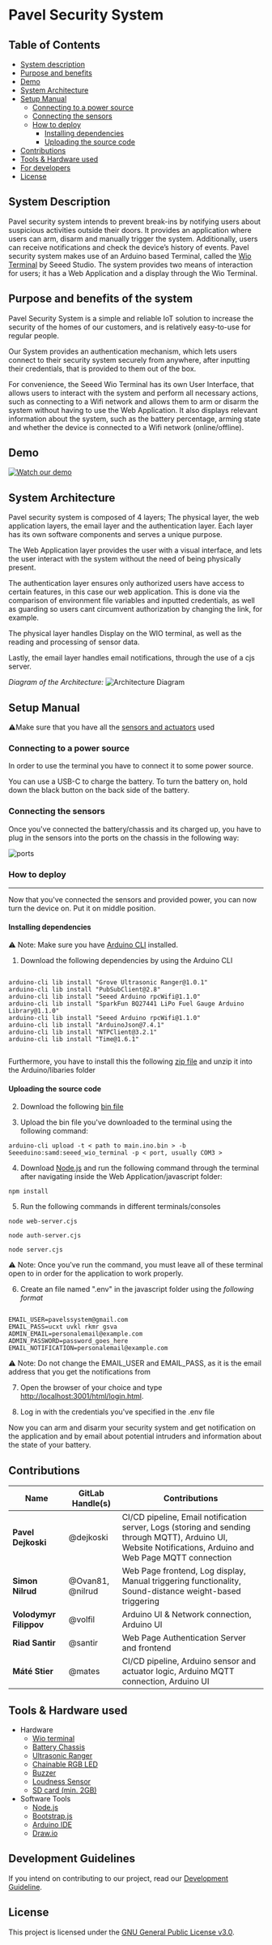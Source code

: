 # Pavel Security System 

## Table of Contents

- [System description](#system-description)
- [Purpose and benefits](#purpose-and-benefits-of-the-system)
- [Demo](#demo)
- [System Architecture](#system-architecture)
- [Setup Manual](#setup-manual)  
    - [Connecting to a power source](#connecting-to-a-power-source)
    - [Connecting the sensors](#connecting-the-sensors)
    - [How to deploy](#how-to-deploy)
        - [Installing dependencies](#installing-dependencies)
        - [Uploading the source code](#uploading-the-source-code)
- [Contributions](#contributions)
- [Tools & Hardware used](#tools--hardware-used)
- [For developers](#development-guidelines)
- [License](#lincense)

## System Description

Pavel security system intends to prevent break-ins by notifying users about suspicious activities outside their doors. 
It provides an application where users can arm, disarm and manually trigger the system. 
Additionally, users can receive notifications and check the device’s history of events.
Pavel security system makes use of an Arduino based Terminal, called the [Wio Terminal](https://wiki.seeedstudio.com/Wio-Terminal-Getting-Started/) by Seeed Studio. 
The system provides two means of interaction for users; it has a Web Application and a display through the Wio Terminal. 

## Purpose and benefits of the system 
Pavel Security System is a simple and reliable IoT solution to increase the security of the homes of our customers, and is relatively easy-to-use for regular people. 

Our System provides an authentication mechanism, which lets users connect to their security system securely from anywhere, after inputting their credentials, that is provided to them out of the box.

For convenience, the Seeed Wio Terminal has its own User Interface, that allows users to interact with the system and perform all necessary actions, such as connecting to a Wifi network and allows them to arm or disarm the system without having to use the Web Application. It also displays relevant information about the system, such as the battery percentage, arming state and whether the device is connected to a Wifi network (online/offline).

## Demo
[![Watch our demo](https://img.youtube.com/vi/8d7tswTK1HU/0.jpg)](https://www.youtube.com/watch?v=8d7tswTK1HU)

## System Architecture
Pavel security system is composed of 4 layers; The physical layer, the web application layers, the email layer and the authentication layer. Each layer has its own software components and serves a unique purpose.

The Web Application  layer provides the user with a visual interface, and lets the user interact with the system without the need of being physically present.

The authentication layer ensures only authorized users have access to certain features, in this case our web application. This is done via the comparison of environment file variables and inputted credentials, as well as guarding so users cant circumvent authorization by changing the link, for example.

The physical layer handles Display on the WIO terminal, as well as the reading and processing of sensor data.

Lastly, the email layer handles email notifications, through the use of a cjs server.

*Diagram of the Architecture:*
![Architecture Diagram](docs/architecture_diagram.svg)


## Setup Manual

⚠️Make sure that you have all the [sensors and actuators](#tools--hardware-used) used

### Connecting to a power source

In order to use the terminal you have to connect it to some power source.

You can use a USB-C to charge the battery. To turn the battery on, hold down the black button on the back side of the battery.

### Connecting the sensors

Once you've connected the battery/chassis and its charged up, you have to plug in the sensors into the ports on the chassis in the following way:

![ports](docs/ports.jpg)


### How to deploy
-----
Now that you've connected the sensors and provided power, you can now turn the device on. Put it on middle position.

#### Installing dependencies 
⚠️
Note: Make sure you have [Arduino CLI](https://docs.arduino.cc/arduino-cli/installation/) installed.

1. Download the following dependencies by using the Arduino CLI
<pre><code>
arduino-cli lib install "Grove Ultrasonic Ranger@1.0.1"
arduino-cli lib install "PubSubClient@2.8"
arduino-cli lib install "Seeed Arduino rpcWifi@1.1.0"
arduino-cli lib install "SparkFun BQ27441 LiPo Fuel Gauge Arduino Library@1.1.0"
arduino-cli lib install "Seeed Arduino rpcWifi@1.1.0"
arduino-cli lib install "ArduinoJson@7.4.1"
arduino-cli lib install "NTPClient@3.2.1"
arduino-cli lib install "Time@1.6.1"

</code></pre>

Furthermore, you have to install this the following [zip file](https://github.com/Seeed-Studio/Grove_Chainable_RGB_LED/archive/refs/heads/master.zip) and unzip it into the Arduino/libaries folder


#### Uploading the source code 

2. Download the following [bin file](https://git.chalmers.se/courses/dit113/2025/group-3/security-system/-/jobs/artifacts/main/raw/WioTerminal/builds/main.ino.wio_terminal.bin?job=build)

3. Upload the bin file you've downloaded to the terminal using the following command:
<pre><code>arduino-cli upload -t < path to main.ino.bin > -b Seeeduino:samd:seeed_wio_terminal -p < port, usually COM3 > </code></pre>


4. Download [Node.js](https://nodejs.org/en/download) and run the following command through the terminal after navigating inside the Web Application/javascript folder:

<pre><code>npm install</code></pre>

5. Run the following commands in different terminals/consoles
<pre><code>node web-server.cjs</pre></code>
<pre><code>node auth-server.cjs</pre></code>
<pre><code>node server.cjs</code></pre>

⚠️ Note: Once you've run the command, you must leave all of these terminal open to in order for the application to work properly.


6. Create an file named ".env" in the javascript folder using the *following format*

<pre><code>
EMAIL_USER=pavelssystem@gmail.com
EMAIL_PASS=ucxt uvkl rkmr gsva
ADMIN_EMAIL=personalemail@example.com
ADMIN_PASSWORD=password_goes_here
EMAIL_NOTIFICATION=personalemail@example.com
</code></pre>
⚠️ Note: Do not change the EMAIL_USER and EMAIL_PASS, as it is the email address that you get the notifications from 

7. Open the browser of your choice and type [http://localhost:3001/html/login.html](http://localhost:3001/html/login.html).

8. Log in with the credentials you've specified in the .env file

Now you can arm and disarm your security system and get notification on the application and by email about potential intruders and information about the state of your battery.

## Contributions 

| Name                  | GitLab Handle(s)                 | Contributions                                                                                  |
|-----------------------|----------------------------------|-----------------------------------------------------------------------------------------------|
| **Pavel Dejkoski**        | @dejkoski                        | CI/CD pipeline, Email notification server, Logs (storing and sending through MQTT), Arduino UI, Website Notifications, Arduino and Web Page MQTT connection |
| **Simon Nilrud**          | @Ovan81, @nilrud                 | Web Page frontend, Log display, Manual triggering functionality, Sound-distance weight-based triggering |
| **Volodymyr Filippov**    | @volfil                          | Arduino UI & Network connection, Arduino UI                                                   |
| **Riad Santir**           | @santir                          | Web Page Authentication Server and frontend                                                   |
| **Máté Stier**            | @mates                           | CI/CD pipeline, Arduino sensor and actuator logic, Arduino MQTT connection, Arduino UI        |


## Tools & Hardware used 
- Hardware
    - [Wio terminal](https://wiki.seeedstudio.com/Wio-Terminal-Getting-Started/)
    - [Battery Chassis](https://wiki.seeedstudio.com/Wio-Terminal-Chassis-Battery_650mAh/)
    - [Ultrasonic Ranger](https://wiki.seeedstudio.com/Grove-Ultrasonic_Ranger/)
    - [Chainable RGB LED](https://wiki.seeedstudio.com/Grove-Chainable_RGB_LED/)
    - [Buzzer](https://wiki.seeedstudio.com/Grove-Buzzer/)
    - [Loudness Sensor](https://wiki.seeedstudio.com/Grove-Loudness_Sensor/)
    - [SD card (min. 2GB)](https://en.wikipedia.org/wiki/SD_card)
- Software Tools
    - [Node.js](https://nodejs.org/en/download)
    - [Bootstrap.js](https://getbootstrap.com/docs/5.0/getting-started/introduction/)
    - [Arduino IDE](https://www.arduino.cc/en/software/)
    - [Draw.io](https://en.wikipedia.org/wiki/Diagrams.net)

## Development Guidelines

If you intend on contributing to our project, read our [Development Guideline](https://git.chalmers.se/courses/dit113/2025/group-3/security-system/-/wikis/Development-Guidelines).
## License

This project is licensed under the [GNU General Public License v3.0](LICENSE).
